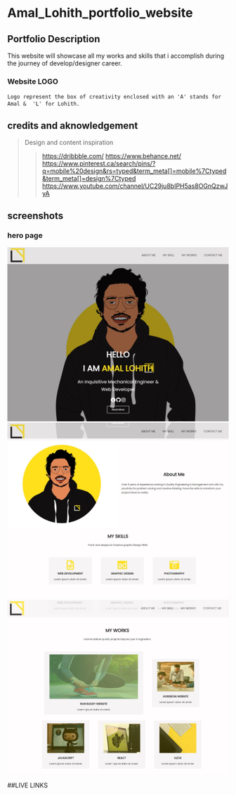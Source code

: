 # Amal_Lohith_portfolio_website

## Portfolio Description
   This website will showcase all my works and skills that i accomplish during the journey of develop/designer career.
### Website LOGO
    Logo represent the box of creativity enclosed with an 'A' stands for Amal &  'L' for Lohith.

## credits and aknowledgement
  >Design and content inspiration
  >> https://dribbble.com/
  >> https://www.behance.net/
  >> https://www.pinterest.ca/search/pins/?q=mobile%20design&rs=typed&term_meta[]=mobile%7Ctyped&term_meta[]=design%7Ctyped
  >> https://www.youtube.com/channel/UC29ju8bIPH5as8OGnQzwJyA
  
 
  ## screenshots
  ### hero page
![heropage](image/hero_page.JPG)  
![aboutme&myskill](image/About_me_and_my_skills.JPG)
![MYWORKS](image/my_works.JPG)

##LIVE LINKS

